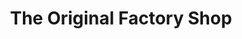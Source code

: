 ---
title: "The Original Factory Shop"
url: /invergordon/the-original-factory-shop/
shop: Kramladen
---